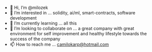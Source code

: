 - 👋 Hi, I’m @milozek
- 👀 I’m interested in ... solidity, ai/ml, smart-contracts, software development
- 🌱 I’m currently learning ... all this
- 💞️ I’m looking to collaborate on ... a great company with great environment for self improvement and healthy lifestyle towards the success of the company
- 📫 How to reach me ... camilokarp@hotmail.com 

<!---
milozek/milozek is a ✨ special ✨ repository because its `README.md` (this file) appears on your GitHub profile.
You can click the Preview link to take a look at your changes.
--->
